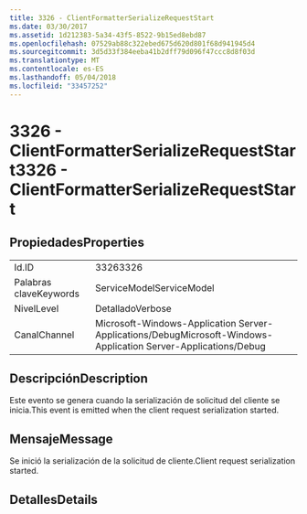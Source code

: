 ```yaml
---
title: 3326 - ClientFormatterSerializeRequestStart
ms.date: 03/30/2017
ms.assetid: 1d212383-5a34-43f5-8522-9b15ed8ebd87
ms.openlocfilehash: 07529ab88c322ebed675d620d801f68d941945d4
ms.sourcegitcommit: 3d5d33f384eeba41b2dff79d096f47ccc8d8f03d
ms.translationtype: MT
ms.contentlocale: es-ES
ms.lasthandoff: 05/04/2018
ms.locfileid: "33457252"
---
```

# <a name="3326---clientformatterserializerequeststart"></a><span data-ttu-id="1baf1-102">3326 - ClientFormatterSerializeRequestStart</span><span class="sxs-lookup"><span data-stu-id="1baf1-102">3326 - ClientFormatterSerializeRequestStart</span></span>
## <a name="properties"></a><span data-ttu-id="1baf1-103">Propiedades</span><span class="sxs-lookup"><span data-stu-id="1baf1-103">Properties</span></span>  
  
|||  
|-|-|  
|<span data-ttu-id="1baf1-104">Id.</span><span class="sxs-lookup"><span data-stu-id="1baf1-104">ID</span></span>|<span data-ttu-id="1baf1-105">3326</span><span class="sxs-lookup"><span data-stu-id="1baf1-105">3326</span></span>|  
|<span data-ttu-id="1baf1-106">Palabras clave</span><span class="sxs-lookup"><span data-stu-id="1baf1-106">Keywords</span></span>|<span data-ttu-id="1baf1-107">ServiceModel</span><span class="sxs-lookup"><span data-stu-id="1baf1-107">ServiceModel</span></span>|  
|<span data-ttu-id="1baf1-108">Nivel</span><span class="sxs-lookup"><span data-stu-id="1baf1-108">Level</span></span>|<span data-ttu-id="1baf1-109">Detallado</span><span class="sxs-lookup"><span data-stu-id="1baf1-109">Verbose</span></span>|  
|<span data-ttu-id="1baf1-110">Canal</span><span class="sxs-lookup"><span data-stu-id="1baf1-110">Channel</span></span>|<span data-ttu-id="1baf1-111">Microsoft-Windows-Application Server-Applications/Debug</span><span class="sxs-lookup"><span data-stu-id="1baf1-111">Microsoft-Windows-Application Server-Applications/Debug</span></span>|  
  
## <a name="description"></a><span data-ttu-id="1baf1-112">Descripción</span><span class="sxs-lookup"><span data-stu-id="1baf1-112">Description</span></span>  
 <span data-ttu-id="1baf1-113">Este evento se genera cuando la serialización de solicitud del cliente se inicia.</span><span class="sxs-lookup"><span data-stu-id="1baf1-113">This event is emitted when the client request serialization started.</span></span>  
  
## <a name="message"></a><span data-ttu-id="1baf1-114">Mensaje</span><span class="sxs-lookup"><span data-stu-id="1baf1-114">Message</span></span>  
 <span data-ttu-id="1baf1-115">Se inició la serialización de la solicitud de cliente.</span><span class="sxs-lookup"><span data-stu-id="1baf1-115">Client request serialization started.</span></span>  
  
## <a name="details"></a><span data-ttu-id="1baf1-116">Detalles</span><span class="sxs-lookup"><span data-stu-id="1baf1-116">Details</span></span>
